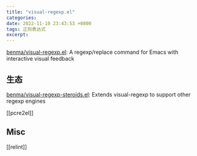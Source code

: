 ```yaml
---
title: "visual-regexp.el"
categories: 
date: 2022-11-10 23:43:53 +0800
tags: 正则表达式
excerpt: 
---
```




[benma/visual-regexp.el](https://github.com/benma/visual-regexp.el): A regexp/replace command for Emacs with interactive visual feedback


## 生态

[benma/visual-regexp-steroids.el](https://github.com/benma/visual-regexp-steroids.el): Extends visual-regexp to support other regexp engines

[[pcre2el]]



## Misc

[[relint]]



